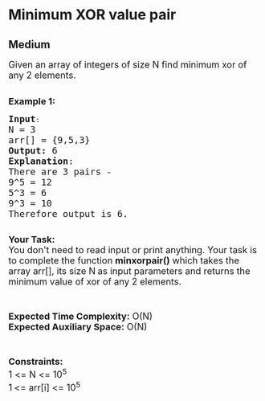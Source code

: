 # Minimum XOR value pair
## Medium
<div class="problems_problem_content__Xm_eO"><p><span style="font-size:18px">Given an array of&nbsp;integers of size N find minimum xor of any 2 elements.</span></p>

<p><br>
<span style="font-size:18px"><strong>Example 1:</strong></span></p>

<pre><span style="font-size:18px"><strong>Input</strong></span>:
<span style="font-size:18px">N = 3
arr[] = {9,5,3}
<strong>Output:</strong>&nbsp;6
<strong>Explanation</strong>: 
There are 3 pairs -
9^5 = 12
5^3 = 6
9^3 = 10
Therefore output is 6.
</span>
</pre>

<p><span style="font-size:18px"><strong>Your Task:&nbsp;&nbsp;</strong><br>
You don't need to read input or print anything. Your task is to complete the function <strong>minxorpair()</strong>&nbsp;which takes the array arr[], its size N<strong> </strong>as input parameters&nbsp;and returns the minimum value of xor of any 2 elements.</span><br>
<br>
&nbsp;</p>

<p><span style="font-size:18px"><strong>Expected Time Complexity:</strong> O(N)<br>
<strong>Expected Auxiliary Space:</strong> O(N)</span><br>
<br>
&nbsp;</p>

<p><span style="font-size:18px"><strong>Constraints:</strong><br>
1 &lt;= N &lt;= 10<sup>5</sup></span><br>
<span style="font-size:18px">1<sup> </sup>&lt;= arr[i] &lt;= 10<sup>5</sup></span></p>
</div>